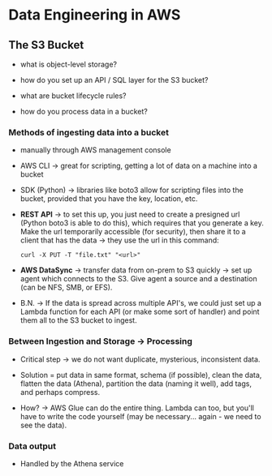 # Data Engineering in AWS
## The S3 Bucket
- what is object-level storage?

- how do you set up an API / SQL layer for the S3 bucket?
- what are bucket lifecycle rules?
- how do you process data in a bucket?

### Methods of ingesting data into a bucket
- manually through AWS management console

- AWS CLI -> great for scripting, getting a lot of data on a machine into a bucket
- SDK (Python) -> libraries like boto3 allow for scripting files into the bucket, provided that you have the key, location, etc.
- **REST API** -> to set this up, you just need to create a presigned url (Python boto3 is able to do this), which requires that you generate a key. Make the url temporarily accessible (for security), then share it to a client that has the data -> they use the url in this command:
    ```
    curl -X PUT -T "file.txt" "<url>" 
    ```
- **AWS DataSync** -> transfer data from on-prem to S3 quickly -> set up agent which connects to the S3. Give agent a source and a destination (can be NFS, SMB, or EFS). 
- B.N. -> If the data is spread across multiple API's, we could just set up a Lambda function for each API (or make some sort of handler) and point them all to the S3 bucket to ingest.

### Between Ingestion and Storage -> Processing
- Critical step -> we do not want duplicate, mysterious, inconsistent data.

- Solution = put data in same format, schema (if possible), clean the data, flatten the data (Athena), partition the data (naming it well), add tags, and perhaps compress.
- How? -> AWS Glue can do the entire thing. Lambda can too, but you'll have to write the code yourself (may be necessary... again - we need to see the data).

### Data output
- Handled by the Athena service